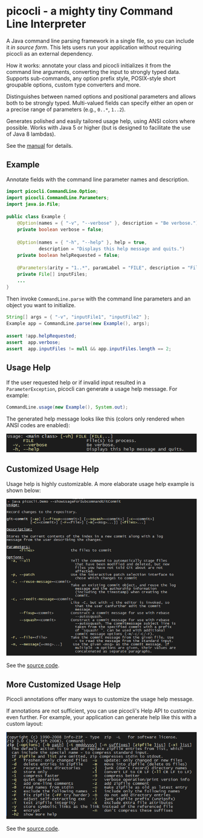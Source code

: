 # picocli - a mighty tiny Command Line Interpreter

A Java command line parsing framework in a single file, so you can include it _in source form_.
This lets users run your application without requiring picocli as an external dependency.

How it works: annotate your class and picocli initializes it from the command line arguments,
converting the input to strongly typed data. Supports sub-commands, any option prefix style,
POSIX-style short groupable options, custom type converters and more.

Distinguishes between named options and positional parameters and allows both to be strongly typed.
Multi-valued fields can specify either an open or a precise range of parameters (e.g., `0..*`, `1..2`).

Generates polished and easily tailored usage help, using ANSI colors where possible.
Works with Java 5 or higher (but is designed to facilitate the use of Java 8 lambdas).


See the [manual](https://remkop.github.io/picocli) for details.

## Example

Annotate fields with the command line parameter names and description.

```java
import picocli.CommandLine.Option;
import picocli.CommandLine.Parameters;
import java.io.File;

public class Example {
    @Option(names = { "-v", "--verbose" }, description = "Be verbose.")
    private boolean verbose = false;

    @Option(names = { "-h", "--help" }, help = true,
            description = "Displays this help message and quits.")
    private boolean helpRequested = false;

    @Parameters(arity = "1..*", paramLabel = "FILE", description = "File(s) to process.")
    private File[] inputFiles;
    ...
}
```

Then invoke `CommandLine.parse` with the command line parameters and an object you want to initialize.

```java
String[] args = { "-v", "inputFile1", "inputFile2" };
Example app = CommandLine.parse(new Example(), args);

assert !app.helpRequested;
assert  app.verbose;
assert  app.inputFiles != null && app.inputFiles.length == 2;
```

## Usage Help

If the user requested help or if invalid input resulted in a `ParameterException`,
picocli can generate a usage help message. For example:
```java
CommandLine.usage(new Example(), System.out);
```

The generated help message looks like this (colors only rendered when ANSI codes are enabled):

![Usage help message with ANSI colors](docs/ExampleUsageANSI.png?raw=true)

## Customized Usage Help

Usage help is highly customizable.
A more elaborate usage help example is shown below:

![Longer help message with ANSI colors](docs/UsageHelpWithStyle.png?raw=true)

See the [source code](https://github.com/remkop/picocli/blob/master/src/test/java/picocli/Demo.java#L155).

## More Customized Usage Help

Picocli annotations offer many ways to customize the usage help message.

If annotations are not sufficient, you can use picocli's Help API to customize even further.
For example, your application can generate help like this with a custom layout:

![Usage help message with two options per row](docs/UsageHelpWithCustomLayout.png?raw=true)

See the [source code](https://github.com/remkop/picocli/blob/master/src/test/java/picocli/CustomLayoutDemo.java#L61).